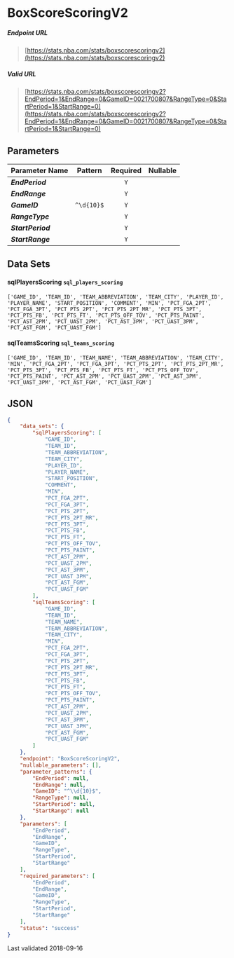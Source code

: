 # BoxScoreScoringV2

##### Endpoint URL
>[https://stats.nba.com/stats/boxscorescoringv2](https://stats.nba.com/stats/boxscorescoringv2)

##### Valid URL
>[https://stats.nba.com/stats/boxscorescoringv2?EndPeriod=1&EndRange=0&GameID=0021700807&RangeType=0&StartPeriod=1&StartRange=0](https://stats.nba.com/stats/boxscorescoringv2?EndPeriod=1&EndRange=0&GameID=0021700807&RangeType=0&StartPeriod=1&StartRange=0)

## Parameters
Parameter Name | Pattern | Required | Nullable
------------ | :-----------: | :---: | :---:
_**EndPeriod**_ |  | `Y` |  | 
_**EndRange**_ |  | `Y` |  | 
_**GameID**_ | `^\d{10}$` | `Y` |  | 
_**RangeType**_ |  | `Y` |  | 
_**StartPeriod**_ |  | `Y` |  | 
_**StartRange**_ |  | `Y` |  | 

## Data Sets
#### sqlPlayersScoring `sql_players_scoring`
```text
['GAME_ID', 'TEAM_ID', 'TEAM_ABBREVIATION', 'TEAM_CITY', 'PLAYER_ID', 'PLAYER_NAME', 'START_POSITION', 'COMMENT', 'MIN', 'PCT_FGA_2PT', 'PCT_FGA_3PT', 'PCT_PTS_2PT', 'PCT_PTS_2PT_MR', 'PCT_PTS_3PT', 'PCT_PTS_FB', 'PCT_PTS_FT', 'PCT_PTS_OFF_TOV', 'PCT_PTS_PAINT', 'PCT_AST_2PM', 'PCT_UAST_2PM', 'PCT_AST_3PM', 'PCT_UAST_3PM', 'PCT_AST_FGM', 'PCT_UAST_FGM']
```

#### sqlTeamsScoring `sql_teams_scoring`
```text
['GAME_ID', 'TEAM_ID', 'TEAM_NAME', 'TEAM_ABBREVIATION', 'TEAM_CITY', 'MIN', 'PCT_FGA_2PT', 'PCT_FGA_3PT', 'PCT_PTS_2PT', 'PCT_PTS_2PT_MR', 'PCT_PTS_3PT', 'PCT_PTS_FB', 'PCT_PTS_FT', 'PCT_PTS_OFF_TOV', 'PCT_PTS_PAINT', 'PCT_AST_2PM', 'PCT_UAST_2PM', 'PCT_AST_3PM', 'PCT_UAST_3PM', 'PCT_AST_FGM', 'PCT_UAST_FGM']
```


## JSON
```json
{
    "data_sets": {
        "sqlPlayersScoring": [
            "GAME_ID",
            "TEAM_ID",
            "TEAM_ABBREVIATION",
            "TEAM_CITY",
            "PLAYER_ID",
            "PLAYER_NAME",
            "START_POSITION",
            "COMMENT",
            "MIN",
            "PCT_FGA_2PT",
            "PCT_FGA_3PT",
            "PCT_PTS_2PT",
            "PCT_PTS_2PT_MR",
            "PCT_PTS_3PT",
            "PCT_PTS_FB",
            "PCT_PTS_FT",
            "PCT_PTS_OFF_TOV",
            "PCT_PTS_PAINT",
            "PCT_AST_2PM",
            "PCT_UAST_2PM",
            "PCT_AST_3PM",
            "PCT_UAST_3PM",
            "PCT_AST_FGM",
            "PCT_UAST_FGM"
        ],
        "sqlTeamsScoring": [
            "GAME_ID",
            "TEAM_ID",
            "TEAM_NAME",
            "TEAM_ABBREVIATION",
            "TEAM_CITY",
            "MIN",
            "PCT_FGA_2PT",
            "PCT_FGA_3PT",
            "PCT_PTS_2PT",
            "PCT_PTS_2PT_MR",
            "PCT_PTS_3PT",
            "PCT_PTS_FB",
            "PCT_PTS_FT",
            "PCT_PTS_OFF_TOV",
            "PCT_PTS_PAINT",
            "PCT_AST_2PM",
            "PCT_UAST_2PM",
            "PCT_AST_3PM",
            "PCT_UAST_3PM",
            "PCT_AST_FGM",
            "PCT_UAST_FGM"
        ]
    },
    "endpoint": "BoxScoreScoringV2",
    "nullable_parameters": [],
    "parameter_patterns": {
        "EndPeriod": null,
        "EndRange": null,
        "GameID": "^\\d{10}$",
        "RangeType": null,
        "StartPeriod": null,
        "StartRange": null
    },
    "parameters": [
        "EndPeriod",
        "EndRange",
        "GameID",
        "RangeType",
        "StartPeriod",
        "StartRange"
    ],
    "required_parameters": [
        "EndPeriod",
        "EndRange",
        "GameID",
        "RangeType",
        "StartPeriod",
        "StartRange"
    ],
    "status": "success"
}
```

Last validated 2018-09-16